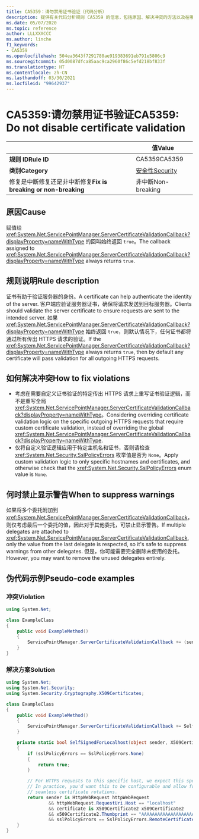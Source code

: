 ```yaml
---
title: CA5359：请勿禁用证书验证（代码分析）
description: 提供有关代码分析规则 CA5359 的信息，包括原因、解决冲突的方法以及在哪些情况下可禁止显示此规则的警告。
ms.date: 05/07/2020
ms.topic: reference
author: LLLXXXCCC
ms.author: linche
f1_keywords:
- CA5359
ms.openlocfilehash: 504ea3643f7291780ae919383691eb791e5806c9
ms.sourcegitcommit: 05d0087dfca85aac9ca2960f86c5efd218bf833f
ms.translationtype: HT
ms.contentlocale: zh-CN
ms.lasthandoff: 03/30/2021
ms.locfileid: "99642937"
---
```

# <a name="ca5359-do-not-disable-certificate-validation"></a><span data-ttu-id="9d3e4-103">CA5359:请勿禁用证书验证</span><span class="sxs-lookup"><span data-stu-id="9d3e4-103">CA5359: Do not disable certificate validation</span></span>

| | <span data-ttu-id="9d3e4-104">值</span><span class="sxs-lookup"><span data-stu-id="9d3e4-104">Value</span></span> |
|-|-|
| <span data-ttu-id="9d3e4-105">**规则 ID**</span><span class="sxs-lookup"><span data-stu-id="9d3e4-105">**Rule ID**</span></span> |<span data-ttu-id="9d3e4-106">CA5359</span><span class="sxs-lookup"><span data-stu-id="9d3e4-106">CA5359</span></span>|
| <span data-ttu-id="9d3e4-107">**类别**</span><span class="sxs-lookup"><span data-stu-id="9d3e4-107">**Category**</span></span> |[<span data-ttu-id="9d3e4-108">安全性</span><span class="sxs-lookup"><span data-stu-id="9d3e4-108">Security</span></span>](security-warnings.md)|
| <span data-ttu-id="9d3e4-109">修复是中断修复还是非中断修复</span><span class="sxs-lookup"><span data-stu-id="9d3e4-109">**Fix is breaking or non-breaking**</span></span> |<span data-ttu-id="9d3e4-110">非中断</span><span class="sxs-lookup"><span data-stu-id="9d3e4-110">Non-breaking</span></span>|

## <a name="cause"></a><span data-ttu-id="9d3e4-111">原因</span><span class="sxs-lookup"><span data-stu-id="9d3e4-111">Cause</span></span>

<span data-ttu-id="9d3e4-112">赋值给 <xref:System.Net.ServicePointManager.ServerCertificateValidationCallback?displayProperty=nameWithType> 的回叫始终返回 `true`。</span><span class="sxs-lookup"><span data-stu-id="9d3e4-112">The callback assigned to <xref:System.Net.ServicePointManager.ServerCertificateValidationCallback?displayProperty=nameWithType> always returns `true`.</span></span>

## <a name="rule-description"></a><span data-ttu-id="9d3e4-113">规则说明</span><span class="sxs-lookup"><span data-stu-id="9d3e4-113">Rule description</span></span>

<span data-ttu-id="9d3e4-114">证书有助于验证服务器的身份。</span><span class="sxs-lookup"><span data-stu-id="9d3e4-114">A certificate can help authenticate the identity of the server.</span></span> <span data-ttu-id="9d3e4-115">客户端应验证服务器证书，确保将请求发送到目标服务器。</span><span class="sxs-lookup"><span data-stu-id="9d3e4-115">Clients should validate the server certificate to ensure requests are sent to the intended server.</span></span> <span data-ttu-id="9d3e4-116">如果 <xref:System.Net.ServicePointManager.ServerCertificateValidationCallback?displayProperty=nameWithType> 始终返回 `true`，则默认情况下，任何证书都将通过所有传出 HTTPS 请求的验证。</span><span class="sxs-lookup"><span data-stu-id="9d3e4-116">If the <xref:System.Net.ServicePointManager.ServerCertificateValidationCallback?displayProperty=nameWithType> always returns `true`, then by default any certificate will pass validation for all outgoing HTTPS requests.</span></span>

## <a name="how-to-fix-violations"></a><span data-ttu-id="9d3e4-117">如何解决冲突</span><span class="sxs-lookup"><span data-stu-id="9d3e4-117">How to fix violations</span></span>

- <span data-ttu-id="9d3e4-118">考虑在需要自定义证书验证的特定传出 HTTPS 请求上重写证书验证逻辑，而不是重写全局 <xref:System.Net.ServicePointManager.ServerCertificateValidationCallback?displayProperty=nameWithType>。</span><span class="sxs-lookup"><span data-stu-id="9d3e4-118">Considering overriding certificate validation logic on the specific outgoing HTTPS requests that require custom certificate validation, instead of overriding the global <xref:System.Net.ServicePointManager.ServerCertificateValidationCallback?displayProperty=nameWithType>.</span></span>
- <span data-ttu-id="9d3e4-119">仅将自定义验证逻辑应用于特定主机名和证书，否则请检查 <xref:System.Net.Security.SslPolicyErrors> 枚举值是否为 `None`。</span><span class="sxs-lookup"><span data-stu-id="9d3e4-119">Apply custom validation logic to only specific hostnames and certificates, and otherwise check that the <xref:System.Net.Security.SslPolicyErrors> enum value is `None`.</span></span>

## <a name="when-to-suppress-warnings"></a><span data-ttu-id="9d3e4-120">何时禁止显示警告</span><span class="sxs-lookup"><span data-stu-id="9d3e4-120">When to suppress warnings</span></span>

<span data-ttu-id="9d3e4-121">如果将多个委托附加到 <xref:System.Net.ServicePointManager.ServerCertificateValidationCallback>，则仅考虑最后一个委托的值，因此对于其他委托，可禁止显示警告。</span><span class="sxs-lookup"><span data-stu-id="9d3e4-121">If multiple delegates are attached to <xref:System.Net.ServicePointManager.ServerCertificateValidationCallback>, only the value from the last delegate is respected, so it's safe to suppress warnings from other delegates.</span></span> <span data-ttu-id="9d3e4-122">但是，你可能需要完全删除未使用的委托。</span><span class="sxs-lookup"><span data-stu-id="9d3e4-122">However, you may want to remove the unused delegates entirely.</span></span>

## <a name="pseudo-code-examples"></a><span data-ttu-id="9d3e4-123">伪代码示例</span><span class="sxs-lookup"><span data-stu-id="9d3e4-123">Pseudo-code examples</span></span>

### <a name="violation"></a><span data-ttu-id="9d3e4-124">冲突</span><span class="sxs-lookup"><span data-stu-id="9d3e4-124">Violation</span></span>

```csharp
using System.Net;

class ExampleClass
{
    public void ExampleMethod()
    {
        ServicePointManager.ServerCertificateValidationCallback += (sender, cert, chain, error) => { return true; };
    }
}
```

### <a name="solution"></a><span data-ttu-id="9d3e4-125">解决方案</span><span class="sxs-lookup"><span data-stu-id="9d3e4-125">Solution</span></span>

```csharp
using System.Net;
using System.Net.Security;
using System.Security.Cryptography.X509Certificates;

class ExampleClass
{
    public void ExampleMethod()
    {
        ServicePointManager.ServerCertificateValidationCallback += SelfSignedForLocalhost;
    }

    private static bool SelfSignedForLocalhost(object sender, X509Certificate certificate, X509Chain chain, SslPolicyErrors sslPolicyErrors)
    {
        if (sslPolicyErrors == SslPolicyErrors.None)
        {
            return true;
        }

        // For HTTPS requests to this specific host, we expect this specific certificate.
        // In practice, you'd want this to be configurable and allow for multiple certificates per host, to enable
        // seamless certificate rotations.
        return sender is HttpWebRequest httpWebRequest
                && httpWebRequest.RequestUri.Host == "localhost"
                && certificate is X509Certificate2 x509Certificate2
                && x509Certificate2.Thumbprint == "AAAAAAAAAAAAAAAAAAAAAAAAAAAAAAAAAAAAAAAA"
                && sslPolicyErrors == SslPolicyErrors.RemoteCertificateChainErrors;
    }
}
```
